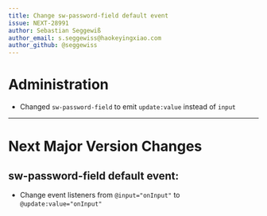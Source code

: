 ```yaml
---
title: Change sw-password-field default event
issue: NEXT-28991
author: Sebastian Seggewiß
author_email: s.seggewiss@haokeyingxiao.com
author_github: @seggewiss
---
```

# Administration
* Changed `sw-password-field` to emit `update:value` instead of `input`
___
# Next Major Version Changes
## sw-password-field default event:
* Change event listeners from `@input="onInput"` to `@update:value="onInput"`

